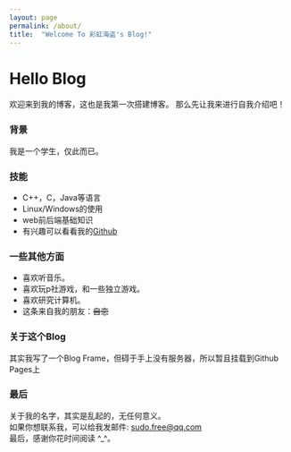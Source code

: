 ```yaml
---
layout: page
permalink: /about/
title:  "Welcome To 彩虹海盗's Blog!"
---
```

# Hello Blog
欢迎来到我的博客，这也是我第一次搭建博客。
那么先让我来进行自我介绍吧！  

### 背景
我是一个学生，仅此而已。  


### 技能
 - C++，C，Java等语言
 - Linux/Windows的使用
 - web前后端基础知识
 - 有兴趣可以看看我的[Github](github.com/chhdao)

### 一些其他方面
 - 喜欢听音乐。  
 - 喜欢玩p社游戏，和一些独立游戏。  
 - 喜欢研究计算机。
 - 这条来自我的朋友：~~自恋~~

### 关于这个Blog
其实我写了一个Blog Frame，但碍于手上没有服务器，所以暂且挂载到Github Pages上   

### 最后
关于我的名字，其实是乱起的，无任何意义。  
如果你想联系我，可以给我发邮件: sudo.free@qq.com  
最后，感谢你花时间阅读 ^_^。